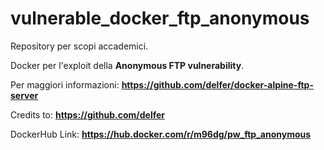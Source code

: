 # vulnerable_docker_ftp_anonymous

Repository per scopi accademici.

Docker per l'exploit della **Anonymous FTP vulnerability**.

Per maggiori informazioni: **https://github.com/delfer/docker-alpine-ftp-server**

Credits to: **https://github.com/delfer**

DockerHub Link: **https://hub.docker.com/r/m96dg/pw_ftp_anonymous**
